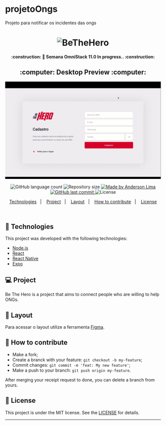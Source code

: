 # projetoOngs
Projeto para notificar os incidentes das ongs
<h1 align="center">
    <img alt="BeTheHero" title="#BeTheHero" src=".github/logo.svg" width="250px" />
</h1>

<h4 align="center"> 
	:construction: 🚀 Semana OmniStack 11.0 In progress.. :construction:
</h4>

<h2 align="center">
:computer: Desktop Preview :computer:
</h2>  

<p align="center">
  <img alt="desktop" src="https://github.com/limaand/projetoOngs/blob/master/frontend/public/Desktop.gif" width="700px">
</p>

<p align="center">
  <img alt="GitHub language count" src="https://img.shields.io/github/languages/count/limaand/projetoOngs?color=%2304D361">

  <img alt="Repository size" src="https://img.shields.io/github/repo-size/limaand/projetoOngs">
	
  <a href="https://www.linkedin.com/in/aplj2">
    <img alt="Made by Anderson Lima" src="https://img.shields.io/badge/made%20by-AndersonLima-%2304D361">
  </a>

   <a href="https://github.com/limaand/projetoOngs/commits/master">
    <img alt="GitHub last commit" src="https://img.shields.io/github/last-commit/limaand/projetoOngs">
  </a>

  <img alt="License" src="https://img.shields.io/badge/license-MIT-brightgreen">
</p>


<p align="center">
  <a href="#rocket-Technologies">Technologies</a>&nbsp;&nbsp;&nbsp;|&nbsp;&nbsp;&nbsp;
  <a href="#-project">Project</a>&nbsp;&nbsp;&nbsp;|&nbsp;&nbsp;&nbsp;
  <a href="#-layout">Layout</a>&nbsp;&nbsp;&nbsp;|&nbsp;&nbsp;&nbsp;
  <a href="#-how-to-contribute">How to contribute</a>&nbsp;&nbsp;&nbsp;|&nbsp;&nbsp;&nbsp;
  <a href="#memo-license">License</a>
</p>

<br>


## :rocket: Technologies

This project was developed with the following technologies:

- [Node.js](https://nodejs.org/en/) 
- [React](https://reactjs.org)
- [React Native](https://facebook.github.io/react-native/)
- [Expo](https://expo.io/)

## 💻 Project

Be The Hero is a project that aims to connect people who are willing to help ONGs.

## 🔖 Layout

Para acessar o layout utilize a ferramenta [Figma](https://www.figma.com/file/2C2yvw7jsCOGmaNUDftX9n/Be-The-Hero---OmniStack-11?node-id=0%3A1).

## 🤔 How to contribute

- Make a fork;
- Create a branck with your feature: `git checkout -b my-feature`;
- Commit changes: `git commit -m 'feat: My new feature'`;
- Make a push to your branch: `git push origin my-feature`.

After merging your receipt request to done, you can delete a branch from yours.

## :memo: License

This project is under the MIT license. See the [LICENSE](LICENSE.md) for details.

---

